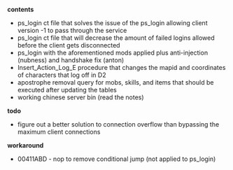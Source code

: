 **contents**
* ps_login ct file that solves the issue of the ps_login allowing client version -1 to pass through the service
* ps_login ct file that will decrease the amount of failed logins allowed before the client gets disconnected
* ps_login with the aforementioned mods applied plus anti-injection (nubness) and handshake fix (anton)
* Insert_Action_Log_E procedure that changes the mapid and coordinates of characters that log off in D2
* apostrophe removal query for mobs, skills, and items that should be executed after updating the tables
* working chinese server bin (read the notes)

**todo**
* figure out a better solution to connection overflow than bypassing the maximum client connections

**workaround**
* 00411ABD - nop to remove conditional jump (not applied to ps_login)
